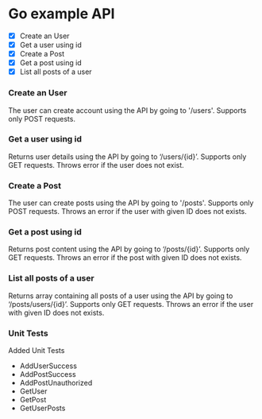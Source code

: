 # Go example API

- [X] Create an User
- [X] Get a user using id
- [X] Create a Post
- [X] Get a post using id
- [X] List all posts of a user

### Create an User
The user can create account using the API by going to '/users'. Supports only POST requests.

### Get a user using id
Returns user details using the API by going to ‘/users/{id}’. Supports only GET requests. Throws error if the user does not exist.

### Create a Post
The user can create posts using the API by going to '/posts'. Supports only POST requests. Throws an error if the user with given ID does not exists.

### Get a post using id
Returns post content using the API by going to ‘/posts/{id}’. Supports only GET requests. Throws an error if the post with given ID does not exists.

### List all posts of a user
Returns array containing all posts of a user using the API by going to ‘/posts/users/{id}’. Supports only GET requests. Throws an error if the user with given ID does not exists.

### Unit Tests
Added Unit Tests
 - AddUserSuccess
 - AddPostSuccess
 - AddPostUnauthorized
 - GetUser
 - GetPost
 - GetUserPosts
